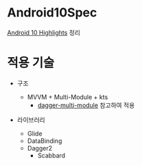 # Android10Spec
[Android 10 Highlights](https://developer.android.com/about/versions/10/highlights) 정리

# 적용 기술
- 구조
  - MVVM + Multi-Module + kts
    - [dagger-multi-module](https://github.com/JulianEzequiel/dagger-multi-module) 참고하여 적용

- 라이브러리
  - Glide
  - DataBinding
  - Dagger2
    - Scabbard
